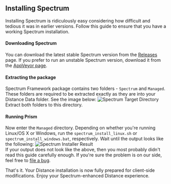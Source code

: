 ## Installing Spectrum
Installing Spectrum is ridiculously easy considering how difficult and tedious it was in earlier versions. Follow this guide to ensure that you have a working Spectrum installation.

#### Downloading Spectrum
You can download the latest stable Spectrum version from the [Releases](https://github.com/Ciastex/Spectrum/releases) page. If you prefer to run an unstable Spectrum version, download it from the [AppVeyor page](https://ci.appveyor.com/project/Ciastex/spectrum/build/artifacts).

#### Extracting the package
Spectrum Framework package contains two folders - `Spectrum` and `Managed`. These folders are required to be extracted exactly as they are into your Distance Data folder. See the image below:
![Spectrum Target Directory](http://img.imgland.net/QWL1Lma.png)
Extract both folders to this directory.

#### Running Prism
Now enter the `Managed` directory. Depending on whether you're running Linux/OS X or Windows, run the `spectrum_install_linux.sh` or `spectrum_install_windows.bat`, respectively. Wait until the output looks like the following:
![Spectrum Installer Result](http://img02.imgland.net/wFt6DxK.png)  
If your output does not look like the above, then you most probably didn't read this guide carefully enough. If you're sure the problem is on our side, feel free to [file a bug](https://github.com/Ciastex/Spectrum/issues).

That's it. Your Distance installation is now fully prepared for client-side modifications. Enjoy your Spectrum-enhanced Distance experience.